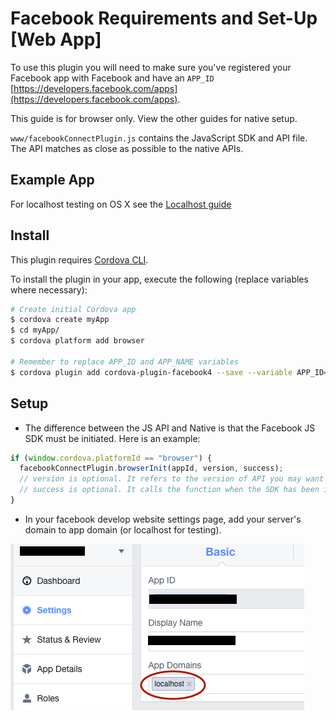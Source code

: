 # Facebook Requirements and Set-Up [Web App]

To use this plugin you will need to make sure you've registered your Facebook app with Facebook and have an `APP_ID` [https://developers.facebook.com/apps](https://developers.facebook.com/apps).

This guide is for browser only. View the other guides for native setup.

`www/facebookConnectPlugin.js` contains the JavaScript SDK and API file. The API matches as close as possible to the native APIs.

## Example App

For localhost testing on OS X see the [Localhost guide](LOCALHOST_GUIDE.md)

## Install

This plugin requires [Cordova CLI](https://cordova.apache.org/docs/en/5.0.0/guide_cli_index.md.html).

To install the plugin in your app, execute the following (replace variables where necessary):

```sh
# Create initial Cordova app
$ cordova create myApp
$ cd myApp/
$ cordova platform add browser

# Remember to replace APP_ID and APP_NAME variables
$ cordova plugin add cordova-plugin-facebook4 --save --variable APP_ID="123456789" --variable APP_NAME="myApplication"
```

## Setup

- The difference between the JS API and Native is that the Facebook JS SDK must be initiated. Here is an example:

```js
if (window.cordova.platformId == "browser") {
  facebookConnectPlugin.browserInit(appId, version, success);
  // version is optional. It refers to the version of API you may want to use.
  // success is optional. It calls the function when the SDK has been inited
}
```

- In your facebook develop website settings page, add your server's domain to app domain (or localhost for testing).

![image](app_domain_setup.png)
